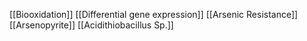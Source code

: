 [[Biooxidation]]
[[Differential gene expression]]
[[Arsenic Resistance]]
[[Arsenopyrite]]
[[Acidithiobacillus Sp.]]
